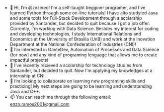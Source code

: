 - 👋 Hi, I’m @zozineo! I'm a self-taught begginer programer, and I've learned Python through some on-line tutorials! I have alto studyied Java and some tools for Full-Stack Development through a scolarship provided by Santander, but decided to quit because I got a job offer. Currently, I'm working with Data Science. Besides my interest for coding and developing technologies, I study International Relations and Economics at the University of Brasilia (UnB) and work at the Inovation Department at the National Confederation of Industries (CNI)!
- 👀 I’m interested in GameDev, Automation of Processes and Data Science (for now) and any kind of programing lenguage that allows me to create impactful projects!
- 🌱 I’ve recently recieved a scolarship for technology studies from Santander, but decided to quit. Now I'm applying my knowledges at a internship at CNI.
- 💞️ I’m looking to collaborate on learning new programing skills and practicing! My next steps are going to be learning and understanding Java and C++.
- 📫 You can reach me through the following email: enzo.ramos2001@gmail.com

<!---
zozineo/zozineo is a ✨ special ✨ repository because its `README.md` (this file) appears on your GitHub profile.
You can click the Preview link to take a look at your changes.
--->
